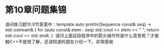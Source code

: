 # 第10章问题集锦
请问练习题10.9节答案中：template<typename Sequence> 
auto println(Sequence const& seq) -> std::ostream& 
{ 
for (auto const& elem : seq) 
std::cout << elem << " "; 
return std::cout << std::endl; 
}
  请问上面这段程序中的箭头操作符是什么意思呢？才接触C++不是很了解，还请知道的朋友介绍一下，非常感谢
